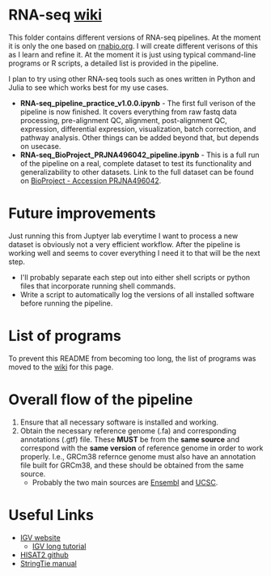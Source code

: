 # RNA-seq [wiki](https://github.com/sclayton33/bioinformatics/wiki/RNAseq)

This folder contains different versions of RNA-seq pipelines. At the moment it is only the one based on [rnabio.org](https://rnabio.org). I will create different verisons of this as I learn and refine it. At the moment it is just using typical command-line programs or R scripts, a detailed list is provided in the pipeline.

I plan to try using other RNA-seq tools such as ones written in Python and Julia to see which works best for my use cases.

- **RNA-seq_pipeline_practice_v1.0.0.ipynb** - The first full verison of the pipeline is now finished. It covers everything from raw fastq data processing, pre-alignment QC, alignment, post-alignment QC, expression, differential expression, visualization, batch correction, and pathway analysis. Other things can be added beyond that, but depends on usecase.
- **RNA-seq_BioProject_PRJNA496042_pipeline.ipynb** - This is a full run of the pipeline on a real, complete dataset to test its functionality and generalizability to other datasets. Link to the full dataset can be found on [BioProject - Accession PRJNA496042](https://www.ncbi.nlm.nih.gov/bioproject/?term=PRJNA496042).

# Future improvements

Just running this from Juptyer lab everytime I want to process a new dataset is obviously not a very efficient workflow. After the pipeline is working well and seems to cover everything I need it to that will be the next step.

- I'll probably separate each step out into either shell scripts or python files that incorporate running shell commands.
- Write a script to automatically log the versions of all installed software before running the pipeline.

# List of programs

To prevent this README from becoming too long, the list of programs was moved to the [wiki](https://github.com/sclayton33/bioinformatics/wiki/RNAseq) for this page.

# Overall flow of the pipeline

1. Ensure that all necessary software is installed and working.
2. Obtain the necessary reference genome (.fa) and corresponding annotations (.gtf) file. These **MUST** be from the **same source** and correspond with the **same version** of reference genome in order to work properly. I.e., GRCm38 refernce genome must also have an annotation file built for GRCm38, and these should be obtained from the same source.
    - Probably the two main sources are [Ensembl](https://useast.ensembl.org/index.html) and [UCSC]().

# Useful Links

- [IGV website](https://software.broadinstitute.org/software/igv/home)
    - [IGV long tutorial](https://rnabio.org/assets/module_2/IGV_Tutorial_Long_BroadInstitute.pdf)
- [HISAT2 github](https://github.com/DaehwanKimLab/hisat2)
- [StringTie manual](https://ccb.jhu.edu/software/stringtie/index.shtml?t=manual)
